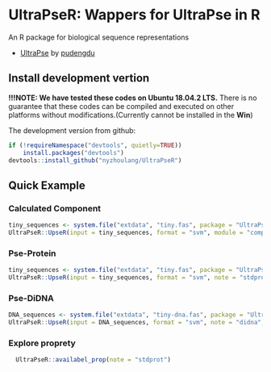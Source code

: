 #  UltraPseR: Wappers for UltraPse in R

An R package for biological sequence representations 

- [UltraPse](https://github.com/pufengdu/UltraPse) by [pudengdu](https://github.com/pufengdu)

##  Install development vertion

**!!!NOTE: We have tested these codes on Ubuntu 18.04.2 LTS.** There is no guarantee that these codes can be compiled and executed on other platforms without modifications.(Currently cannot be installed in the **Win**)

The development version from github:


```r
if (!requireNamespace("devtools", quietly=TRUE))
    install.packages("devtools")
devtools::install_github("nyzhoulang/UltraPseR")
```

##  Quick Example 

###  Calculated Component


```r
tiny_sequences <- system.file("extdata", "tiny.fas", package = "UltraPseR")
UltraPseR::UpseR(input = tiny_sequences, format = "svm", module = "comp", note = "stdprot")
```

###  Pse-Protein


```r
tiny_sequences <- system.file("extdata", "tiny.fas", package = "UltraPseR")
UltraPseR::UpseR(input = tiny_sequences, format = "svm", note = "stdprot", module = "pse", property = "ZIMJ680105", w = 0.05, l = 10, t = 2)
```

###  Pse-DiDNA


```r
DNA_sequences <- system.file("extdata", "tiny-dna.fas", package = "UltraPseR")
UltraPseR::UpseR(input = DNA_sequences, format = "svm", note = "didna", module = "pse", property = "DD0033", w = 0.05, l = 3, t = 1)
```

###  Explore proprety

```r
  UltraPseR::availabel_prop(note = "stdprot")
```





